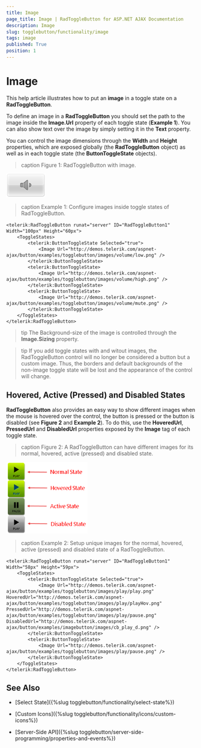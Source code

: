 ```yaml
---
title: Image
page_title: Image | RadToggleButton for ASP.NET AJAX Documentation
description: Image
slug: togglebutton/functionality/image
tags: image
published: True
position: 1
---
```


# Image

This help article illustrates how to put an **image** in a toggle state on a **RadToggleButton**.

To define an image in a **RadToggleButton** you should set the path to the image inside the **Image.Url** property of each toggle state (**Example 1**). You can also show text over the image by simply setting it in the **Text** property.

You can control the image dimensions through the **Width** and **Height** properties, which are exposed globally (the **RadToggleButton** object) as well as in each toggle state (the **ButtonToggleState** objects).

>caption Figure 1: RadToggleButton with image.

![RadToggleButton with image](images/toggle-button-image.png)

>caption Example 1: Configure images inside toggle states of RadToggleButton. 

````ASP.NET
<telerik:RadToggleButton runat="server" ID="RadToggleButton1" Width="100px" Height="60px">
	<ToggleStates>
		<telerik:ButtonToggleState Selected="true">
			<Image Url="http://demos.telerik.com/aspnet-ajax/button/examples/togglebutton/images/volume/low.png" />
		</telerik:ButtonToggleState>
		<telerik:ButtonToggleState>
			<Image Url="http://demos.telerik.com/aspnet-ajax/button/examples/togglebutton/images/volume/high.png" />
		</telerik:ButtonToggleState>
		<telerik:ButtonToggleState>
			<Image Url="http://demos.telerik.com/aspnet-ajax/button/examples/togglebutton/images/volume/mute.png" />
		</telerik:ButtonToggleState>
	</ToggleStates>
</telerik:RadToggleButton>
```` 

>tip The Background-size of the image is controlled through the **Image.Sizing** property.

>tip If you add toggle states with and witout images, the RadToggleButton control will no longer be considered a button but a custom image. Thus, the borders and default backgrounds of the non-image toggle state will be lost and the appearance of the control will change.

## Hovered, Active (Pressed) and Disabled States

**RadToggleButton** also provides an easy way to show different images when the mouse is hovered over the control, the button is pressed or the button is disabled (see **Figure 2** and **Example 2**). To do this, use the **HoveredUrl**, **PressedUrl** and **DisabledUrl** properties exposed by the **Image** tag of each toggle state.

>caption Figure 2: A RadToggleButton can have different images for its normal, hovered, active (pressed) and disabled state.

![RadToggleButton with image states](images/toggle-button-image-states.png)

>caption Example 2: Setup unique images for the normal, hovered, active (pressed) and disabled state of a RadToggleButton.

````ASP.NET
<telerik:RadToggleButton runat="server" ID="RadToggleButton1" Width="58px" Height="59px">
	<ToggleStates>
		<telerik:ButtonToggleState Selected="true">
			<Image Url="http://demos.telerik.com/aspnet-ajax/button/examples/togglebutton/images/play/play.png" HoveredUrl="http://demos.telerik.com/aspnet-ajax/button/examples/togglebutton/images/play/playHov.png" PressedUrl="http://demos.telerik.com/aspnet-ajax/button/examples/togglebutton/images/play/pause.png" DisabledUrl="http://demos.telerik.com/aspnet-ajax/button/examples/imagebutton/images/cb_play_d.png" />
		</telerik:ButtonToggleState>
		<telerik:ButtonToggleState>
			<Image Url="http://demos.telerik.com/aspnet-ajax/button/examples/togglebutton/images/play/pause.png" />
		</telerik:ButtonToggleState>
	</ToggleStates>
</telerik:RadToggleButton>
````

## See Also

 * [Select State]({%slug togglebutton/functionality/select-state%})
 
 * [Custom Icons]({%slug togglebutton/functionality/icons/custom-icons%})
 
 * [Server-Side API]({%slug togglebutton/server-side-programming/properties-and-events%})

